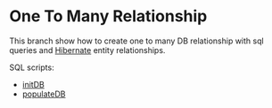 # One To Many Relationship

This branch show how to create one to many DB relationship with sql queries and [Hibernate](http://hibernate.org/) entity relationships.

SQL scripts:
* [initDB](src/main/resources/initDB.sql)
* [populateDB](src/main/resources/populateDB.sql)
